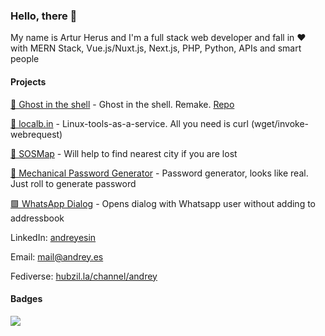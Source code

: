 ### Hello, there 👋

My name is Artur Herus and I'm a full stack web developer and fall in :heart: with MERN Stack, Vue.js/Nuxt.js, Next.js, PHP, Python, APIs and smart people

#### Projects
[👻 Ghost in the shell](https://in.theshell.xyz) - Ghost in the shell. Remake. [Repo](https://github.com/esin/intheshell)

[🔧 localb.in](https://localb.in) - Linux-tools-as-a-service. All you need is curl (wget/invoke-webrequest)

[📍 SOSMap](http://sosmap.2big.cc/) - Will help to find nearest city if you are lost

[🔑 Mechanical Password Generator](https://mpg.2big.cc/) - Password generator, looks like real. Just roll to generate password

[🟩 WhatsApp Dialog](http://2big.cc/wa) - Opens dialog with Whatsapp user without adding to addressbook




LinkedIn: [andreyesin](https://linkedin.com/in/andreyesin)

Email: [mail@andrey.es](mailto:mail@andrey.es)

Fediverse: [hubzil.la/channel/andrey](https://hubzil.la/channel/andrey)

#### Badges

![](https://komarev.com/ghpvc/?username=esin)
